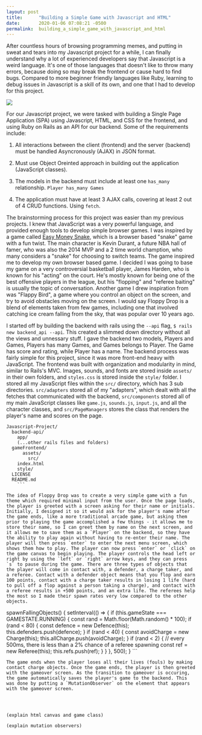```yaml
---
layout: post
title:      "Building a Simple Game with Javascript and HTML"
date:       2020-01-06 07:08:21 -0500
permalink:  building_a_simple_game_with_javascript_and_html
---
```




After countless hours of browsing programming memes, and putting in sweat and tears into my Javascript project for a while, I can finally understand why a lot of experienced developers say that Javascript is a weird language. It's one of those languages that doesn't like to throw many errors, because doing so may break the frontend or cause hard to find bugs. Compared to more beginner friendly languages like Ruby, learning to debug issues in Javascript is a skill of its own, and one that I had to develop for this project. 

![](https://i.redd.it/2ekr6czdct341.jpg) 

For our Javascript project, we were tasked with building a Single Page Application (SPA) using Javascript, HTML, and CSS for the frontend, and using Ruby on Rails as an API for our backend. Some of the requirements include: 

1) All interactions between the client (frontend) and the server (backend) must be handled Asyncronously (AJAX) in JSON format.

2) Must use Object Oreinted approach in building out the application (JavaScript classes).
 
3) The models in the backend must include at least one `has_many` relationship. `Player has_many Games` 

4) The application must have at least 3 AJAX calls, covering at least 2 out of 4 CRUD functions. Using `fetch`.

The brainstorming process for this project was easier than my previous projects. I knew that JavaScript was a very powerful language, and provided enough tools to develop simple browser games. I was inspired by a game called [Easy Money Snake](http://easymoneysnake.com/), which is a browser based "snake" game with a fun twist. The main character is Kevin Durant, a future NBA hall of famer, who was also the 2014 MVP and a 2 time world chamption, who many considers a "snake" for choosing to switch teams. The game inspired me to develop my own browser based game. I decided I was going to base my game on a very controversial basketball player, James Harden, who is known for his "acting" on the court. He's mostly known for being one of the best offensive players in the league, but his "flopping" and "referee baiting" is usually the topic of conversation. Another game I drew inspiration from was "Flappy Bird", a game where you control an object on the screen, and try to avoid obstacles moving on the screen. I would say Floppy Drop is a blend of elements taken from few games, including one that involved catching ice cream falling from the sky, that was popular over 10 years ago. 

I started off by building the backend with rails using the `--api` flag, `$ rails new backend_api --api`. This created a slimmed down directory without all the views and unnessary stuff. I gave the backend two models, Players and Games, Players has many Games, and Games belongs to Player. The Game has score and rating, while Player has a name. The backend process was fairly simple for this project, since it was more front-end heavy with JavaScript. The frontend was built with organization and modularity in mind, similar to Rails's MVC. Images, sounds, and fonts are stored inside `assets/` in their own folders, and `styles.css` is stored inside the `style/` folder. I stored all my JavaScript files within the `src/` directory, which has 3 sub directories. `src/adapters` stored all of my "adapters", which dealt with all the fetches that communicated with the backend, `src/components` stored all of my main JavaScript classes like `game.js`, `sounds.js`, `input.js`, and all the character classes, and `src/PageManagers` stores the class that renders the player's name and scores on the page. 


```
Javascript-Project/
  backend-api/
    app/
    (...other rails files and folders)
  gameFrontend/
	  assets/
		src/
    index.html
    style/
  LICENSE
  README.md
	```
	
The idea of Floppy Drop was to create a very simple game with a fun theme which required minimal input from the user. Once the page loads, the player is greeted with a screen asking for their name or initials. Initially, I designed it so it would ask for the player's name after the game ends, like a more traditional arcade game, but asking them prior to playing the game accomplished a few things - it allows me to store their name, so I can greet them by name on the next screen, and it allows me to save them as a `Player` on the backend, so they have the ability to play again without having to re-enter their name. The player will then press `enter` to enter the next menu screen, which shows them how to play. The player can now press `enter` or `click` on the game canvas to begin playing. The player controls the head left or right by using the `left` or `right` arrow keys, and they can press `s` to pause during the game. There are three types of objects that the player will come in contact with, a defender, a charge taker, and a referee. Contact with a defender object means that you flop and earn 100 points, contact with a charge taker results in losing 1 life (hard to pull off a flop against a person taking a charge), and contact with a referee results in +500 points, and an extra life. The referees help the most so I made their spawn rates very low compared to the other objects. 
```
spawnFallingObjects() {
    setInterval(() => {
      if (this.gameState === GAMESTATE.RUNNING) {
        const rand = Math.floor(Math.random() * 100);
        if (rand < 80) {
          const defence = new Defence(this);
          this.defenders.push(defence);
        }
        if (rand < 40) {
          const avoidCharge = new Charge(this);
          this.allCharge.push(avoidCharge);
        }
        if (rand < 2) { // every 500ms, there is less than a 2% chance of a referee spawning
          const ref = new Referee(this);
          this.refs.push(ref);
        }
      }
    }, 500);
  }
	```
	
	The game ends when the player loses all their lives (fouls) by making contact charge objects. Once the game ends, the player is then greeted with the gameover screen. As the transition to gameover is occuring, the game automatically saves the player's game to the backend. This was done by putting a `MutationObserver` on the element that appears with the gameover screen. 
	
	
	
	
	(explain html canvas and game class)
	
	(explain mutation observers)
	
	


